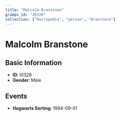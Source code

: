 ```yaml
---
title: "Malcolm Branstone"
gramps_id: "I0328"
collection: ["Harrypedia", "person", "Branstone"]
---
```


# Malcolm Branstone

## Basic Information

- **ID**: I0328
- **Gender**: Male

## Events

- **Hogwarts Sorting**: 1994-09-01

